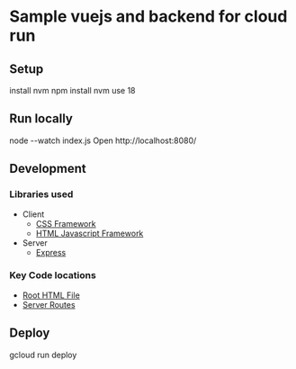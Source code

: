 # Sample vuejs and backend for cloud run

## Setup

install nvm
npm install
nvm use 18

## Run locally

node --watch index.js
Open http://localhost:8080/

## Development

### Libraries used

- Client
    - [CSS Framework](https://bulma.io/documentation/)
    - [HTML Javascript Framework](https://vuejs.org/guide/essentials/template-syntax.html)
- Server
    - [Express](https://expressjs.com/en/guide/routing.html)

### Key Code locations

- [Root HTML File](./public/AppMain.vue)
- [Server Routes](./index.js)

## Deploy

gcloud run deploy